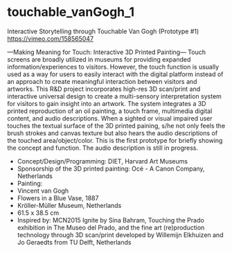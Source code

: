 # touchable_vanGogh_1
Interactive Storytelling through Touchable Van Gogh (Prototype #1) 
https://vimeo.com/158565047

—Making Meaning for Touch: Interactive 3D Printed Painting—
Touch screens are broadly utilized in museums for providing expanded information/experiences to visitors. However, the touch function is usually used as a way for users to easily interact with the digital platform instead of an approach to create meaningful interaction between visitors and artworks. This R&D project incorporates high-res 3D scan/print and interactive universal design to create a multi-sensory interpretation system for visitors to gain insight into an artwork. The system integrates a 3D printed reproduction of an oil painting, a touch frame, multimedia digital content, and audio descriptions. When a sighted or visual impaired user touches the textual surface of the 3D printed paining, s/he not only feels the brush strokes and canvas texture but also hears the audio descriptions of the touched area/object/color. This is the first prototype for briefly showing the concept and function. The audio description is still in progress. 

- Concept/Design/Programming: DIET, Harvard Art Museums 
- Sponsorship of the 3D printed painting: Océ - A Canon Company, Netherlands
- Painting:
- Vincent van Gogh
- Flowers in a Blue Vase, 1887
- Kröller-Müller Museum, Netherlands
- 61.5 x 38.5 cm
- Inspired by: MCN2015 Ignite by Sina Bahram, Touching the Prado exhibition in The Museo del Prado, and the fine art (re)production technology through 3D scan/print developed by Willemijn Elkhuizen and Jo Geraedts from TU Delft, Netherlands
